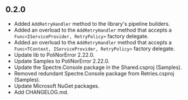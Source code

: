 ## 0.2.0

- Added `AddRetryHandler` method to the library's pipeline builders.
- Added an overload to the `AddRetryHandler` method that accepts a `Func<IServiceProvider, RetryPolicy>` factory delegate.
- Added an overload to the `AddRetryHandler` method that accepts a `Func<TContext, IServiceProvider, RetryPolicy>` factory delegate.
- Update lib to PoliNorError 2.22.0.
- Update Samples to PoliNorError 2.22.0.
- Update the Spectre.Console package in the Shared.csproj (Samples).
- Removed redundant Spectre.Console package from Retries.csproj (Samples).
- Update Microsoft NuGet packages.
- Add CHANGELOG.md.